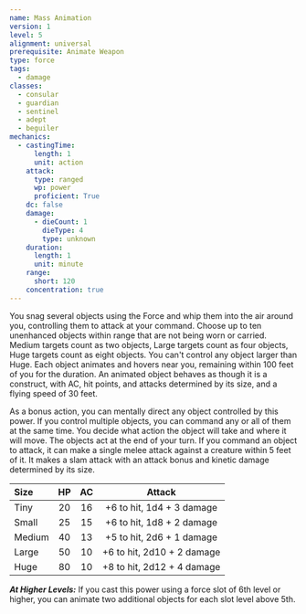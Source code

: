 ```yaml
---
name: Mass Animation
version: 1
level: 5
alignment: universal
prerequisite: Animate Weapon
type: force
tags:
  - damage
classes:
  - consular
  - guardian
  - sentinel
  - adept
  - beguiler
mechanics:
  - castingTime:
      length: 1
      unit: action
    attack:
      type: ranged
      wp: power
      proficient: True
    dc: false
    damage:
      - dieCount: 1
        dieType: 4
        type: unknown
    duration:
      length: 1
      unit: minute
    range:
      short: 120
    concentration: true
---
```

You snag several objects using the Force and whip them into the air around you, controlling them to attack at your command. Choose up to ten unenhanced objects within range that are not being worn or carried. Medium targets count as two objects, Large targets count as four objects, Huge targets count as eight objects. You can't control any object larger than Huge. Each object animates and hovers near you, remaining within 100 feet of you for the duration. An animated object behaves as though it is a construct, with AC, hit points, and attacks determined by its size, and a flying speed of 30 feet.

As a bonus action, you can mentally direct any object controlled by this power. If you control multiple objects, you can command any or all of them at the same time. You decide what action the object will take and where it will move. The objects act at the end of your turn. If you command an object to attack, it can make a single melee attack against a creature within 5 feet of it. It makes a slam attack with an attack bonus and kinetic damage determined by its size.

|Size|		HP|	AC|	Attack|
|:--|:--:|:--:|:--:|
|Tiny	|20|16|+6 to hit, 1d4 + 3 damage|
|Small	|25|15|+6 to hit, 1d8 + 2 damage|
|Medium	|40|13|+5 to hit, 2d6 + 1 damage|
|Large	|50|10|+6 to hit, 2d10 + 2 damage|
|Huge	|80|10|+8 to hit, 2d12 + 4 damage|

***__At Higher Levels__:*** If you cast this power using a force slot of 6th level or higher, you can animate two additional objects for each slot level above 5th.
    